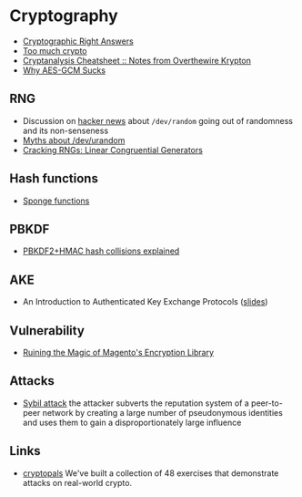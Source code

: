 # Cryptography

 - [Cryptographic Right Answers](https://latacora.micro.blog/2018/04/03/cryptographic-right-answers.html)
 - [Too much crypto](https://aumasson.jp/data/talks/TMC-RWC20.pdf)
 - [Cryptanalysis Cheatsheet :: Notes from Overthewire Krypton](https://sumit-ghosh.com/articles/cryptanalysis-cheatsheet-notes-overthewire-krypton/)
 - [Why AES-GCM Sucks](https://soatok.blog/2020/05/13/why-aes-gcm-sucks/)

## RNG

 - Discussion on [hacker news](https://news.ycombinator.com/item?id=21185594) about ``/dev/random`` going out of randomness and its non-senseness
 - [Myths about /dev/urandom](https://www.2uo.de/myths-about-urandom)
 - [Cracking RNGs: Linear Congruential Generators](https://tailcall.net/blog/cracking-randomness-lcgs/)

## Hash functions

 - [Sponge functions](https://keccak.team/sponge_duplex.html)

## PBKDF

 - [PBKDF2+HMAC hash collisions explained](https://mathiasbynens.be/notes/pbkdf2-hmac)

## AKE

 - An Introduction to Authenticated Key Exchange Protocols ([slides](http://www.uow.edu.au/~fuchun/seminars/311014.pdf))

## Vulnerability

 - [Ruining the Magic of Magento's Encryption Library](http://www.openwall.com/lists/oss-security/2016/07/19/3)

## Attacks

 - [Sybil attack](https://en.wikipedia.org/wiki/Sybil_attack) the attacker subverts the reputation system of a
 peer-to-peer network by creating a large number of pseudonymous identities and uses them to gain a disproportionately large influence

## Links

 - [cryptopals](https://cryptopals.com/) We've built a collection of 48 exercises that demonstrate attacks on real-world crypto.
